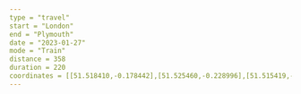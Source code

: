 ```yaml
---
type = "travel"
start = "London"
end = "Plymouth"
date = "2023-01-27"
mode = "Train"
distance = 358
duration = 220
coordinates = [[51.518410,-0.178442],[51.525460,-0.228996],[51.515419,-0.277490],[51.503186,-0.427522],[51.509810,-0.470952],[51.509971,-0.573949],[51.523217,-0.648708],[51.519852,-0.713338],[51.465344,-0.895385],[51.459248,-0.931262],[51.459208,-0.984520],[51.439443,-1.001601],[51.433276,-1.074857],[51.405738,-1.129102],[51.394760,-1.164679],[51.393502,-1.248321],[51.398455,-1.297502],[51.397599,-1.374621],[51.403783,-1.410369],[51.402070,-1.455001],[51.415414,-1.517615],[51.410743,-1.555348],[51.407451,-1.566281],[51.371619,-1.605806],[51.358115,-1.627306],[51.359669,-1.647090],[51.369449,-1.670093],[51.369931,-1.689963],[51.365001,-1.714167],[51.337690,-1.783690],[51.330155,-1.945481],[51.320018,-1.967539],[51.294021,-2.002687],[51.291338,-2.021055],[51.295524,-2.056159],[51.273299,-2.155551],[51.269487,-2.196321],[51.261592,-2.206449],[51.247276,-2.278332],[51.240170,-2.291078],[51.216897,-2.306356],[51.208523,-2.318887],[51.183371,-2.329627],[51.157382,-2.385541],[51.116748,-2.431995],[51.105128,-2.466882],[51.100343,-2.520539],[51.08092,-2.572524],[51.068566,-2.639352],[51.055415,-2.6759],[51.062724,-2.718215],[51.049692,-2.738781],[51.039949,-2.769094],[51.042637,-2.869268],[51.053719,-2.949534],[51.043263,-2.995794],[51.024291,-3.03245],[51.022151,-3.157375],[50.992616,-3.205119],[50.986664,-3.235721],[50.958941,-3.281921],[50.945895,-3.317485],[50.919307,-3.357075],[50.885355,-3.382684],[50.852862,-3.385624],[50.839401,-3.390953],[50.8255,-3.403685],[50.812834,-3.423571],[50.79981,-3.469501],[50.783112,-3.499491],[50.763279,-3.518011],[50.748793,-3.546393],[50.719868,-3.542174],[50.684875,-3.491218],[50.647995,-3.451965],[50.593791,-3.443767],[50.579049,-3.466244],[50.565181,-3.469013],[50.550067,-3.488927],[50.545423,-3.560902],[50.539045,-3.58941],[50.531579,-3.598958],[50.514277,-3.58858],[50.498573,-3.598211],[50.475979,-3.636264],[50.467313,-3.665459],[50.448205,-3.675529],[50.433439,-3.693441],[50.435186,-3.715289],[50.427362,-3.761882],[50.432656,-3.806789],[50.428756,-3.840408],[50.402497,-3.85602],[50.39245,-3.892112],[50.396496,-3.918386],[50.393421,-3.932338],[50.408508,-3.963524],[50.395713,-3.996299],[50.39016,-4.080908],[50.378165,-4.143653]]
---
```

